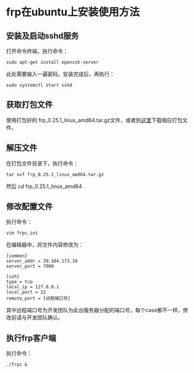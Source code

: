 # frp在ubuntu上安装使用方法

## 安装及启动sshd服务

打开命令终端，执行命令：

	sudo apt-get install openssh-server

此处需要输入一遍密码。安装完成后，再执行：

	sudo systemctl start sshd

## 获取打包文件
使用打包好的 frp_0.25.1_linux_amd64.tar.gz文件，或者到[这里](https://github.com/fatedier/frp/releases)下载相应打包文件。

## 解压文件

在打包文件目录下，执行命令：

	tar xvf frp_0.25.1_linux_amd64.tar.gz

然后
	cd  frp_0.25.1_linux_amd64

## 修改配置文件

执行命令：

	vim frpc.ini

在编辑器中，将文件内容修改为：

	[common]
	server_addr = 39.104.173.18
	server_port = 7000

	[ssh]
	type = tcp
	local_ip = 127.0.0.1
	local_port = 22
	remote_port = [远程端口号]

其中远程端口号为开发团队为此台服务器分配的端口号，每个case都不一样，修改前请与开发团队确认。

## 执行frp客户端

执行命令：

	./frpc &


